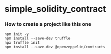 # simple_solidity_contract

### How to create a project like this one

```
npm init -y
npm install --save-dev truffle
npx truffle init
npm install --save-dev @openzeppelin/contracts
```